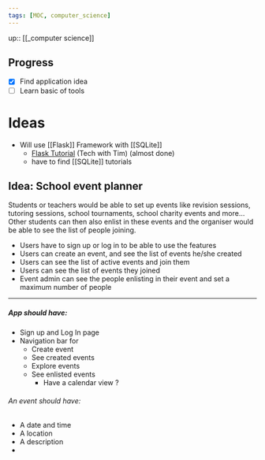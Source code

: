 ```yaml
---
tags: [MOC, computer_science]
---
```

up:: [[_computer science]]
## Progress
- [x] Find application idea
- [ ] Learn basic of tools
# Ideas
- Will use [[Flask]] Framework with [[SQLite]]
	- [Flask Tutorial](https://youtube.com/playlist?list=PLzMcBGfZo4-n4vJJybUVV3Un_NFS5EOgX) (Tech with Tim) (almost done)
	- have to find [[SQLite]] tutorials 

## Idea: School event planner
Students or teachers would be able to set up events like revision sessions, tutoring sessions, school tournaments, school charity events and more... Other students can then also enlist in these events and the organiser would be able to see the list of people joining.
- Users have to sign up or log in to be able to use the features
- Users can create an event, and see the list of events he/she created
- Users can see the list of active events and join them
- Users can see the list of events they joined
- Event admin can see the people enlisting in their event and set a maximum number of people

***
##### App should have:
- Sign up and Log In page
- Navigation bar for
	- Create event
	- See created events 
	- Explore events
	- See enlisted events 
		- Have a calendar view ?

###### An event should have:
- A date and time
- A location
- A description
- 